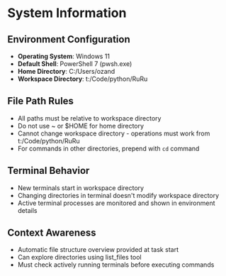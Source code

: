# System Information

## Environment Configuration
- **Operating System**: Windows 11
- **Default Shell**: PowerShell 7 (pwsh.exe)
- **Home Directory**: C:/Users/ozand
- **Workspace Directory**: t:/Code/python/RuRu

## File Path Rules
- All paths must be relative to workspace directory
- Do not use ~ or $HOME for home directory
- Cannot change workspace directory - operations must work from t:/Code/python/RuRu
- For commands in other directories, prepend with `cd` command

## Terminal Behavior
- New terminals start in workspace directory
- Changing directories in terminal doesn't modify workspace directory
- Active terminal processes are monitored and shown in environment details

## Context Awareness
- Automatic file structure overview provided at task start
- Can explore directories using list_files tool
- Must check actively running terminals before executing commands